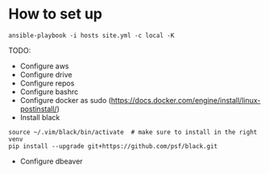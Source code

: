 # How to set up
```
ansible-playbook -i hosts site.yml -c local -K
```

TODO:
- Configure aws
- Configure drive
- Configure repos
- Configure bashrc
- Configure docker as sudo (https://docs.docker.com/engine/install/linux-postinstall/)
- Install black
```
source ~/.vim/black/bin/activate  # make sure to install in the right venv
pip install --upgrade git+https://github.com/psf/black.git
```
- Configure dbeaver
